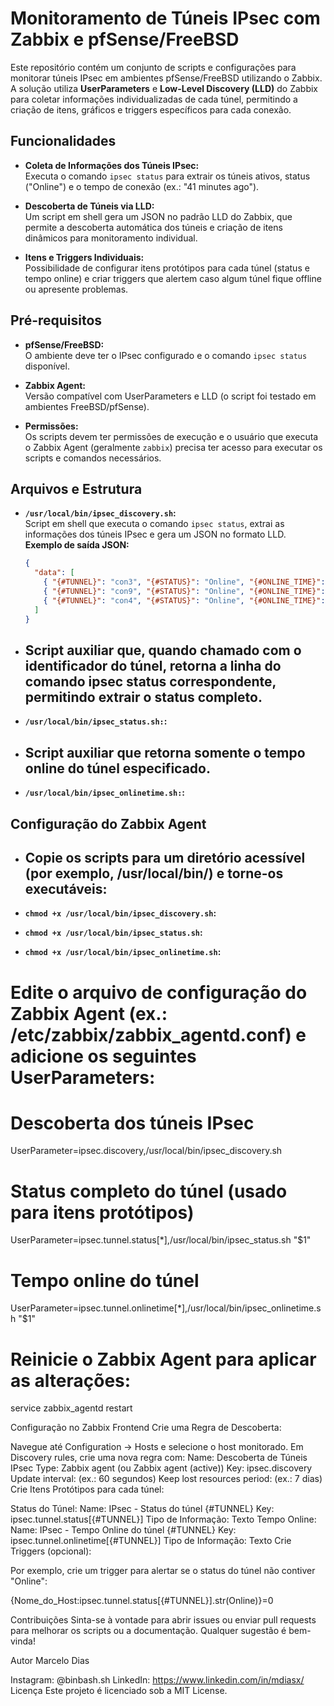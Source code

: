 # Monitoramento de Túneis IPsec com Zabbix e pfSense/FreeBSD

Este repositório contém um conjunto de scripts e configurações para monitorar túneis IPsec em ambientes pfSense/FreeBSD utilizando o Zabbix. A solução utiliza **UserParameters** e **Low-Level Discovery (LLD)** do Zabbix para coletar informações individualizadas de cada túnel, permitindo a criação de itens, gráficos e triggers específicos para cada conexão.

## Funcionalidades

- **Coleta de Informações dos Túneis IPsec:**  
  Executa o comando `ipsec status` para extrair os túneis ativos, status ("Online") e o tempo de conexão (ex.: "41 minutes ago").

- **Descoberta de Túneis via LLD:**  
  Um script em shell gera um JSON no padrão LLD do Zabbix, que permite a descoberta automática dos túneis e criação de itens dinâmicos para monitoramento individual.

- **Itens e Triggers Individuais:**  
  Possibilidade de configurar itens protótipos para cada túnel (status e tempo online) e criar triggers que alertem caso algum túnel fique offline ou apresente problemas.

## Pré-requisitos

- **pfSense/FreeBSD:**  
  O ambiente deve ter o IPsec configurado e o comando `ipsec status` disponível.

- **Zabbix Agent:**  
  Versão compatível com UserParameters e LLD (o script foi testado em ambientes FreeBSD/pfSense).

- **Permissões:**  
  Os scripts devem ter permissões de execução e o usuário que executa o Zabbix Agent (geralmente `zabbix`) precisa ter acesso para executar os scripts e comandos necessários.

## Arquivos e Estrutura

- **`/usr/local/bin/ipsec_discovery.sh`:**  
  Script em shell que executa o comando `ipsec status`, extrai as informações dos túneis IPsec e gera um JSON no formato LLD.  
  **Exemplo de saída JSON:**
  ```json
  {
    "data": [
      { "{#TUNNEL}": "con3", "{#STATUS}": "Online", "{#ONLINE_TIME}": "41 minutes ago" },
      { "{#TUNNEL}": "con9", "{#STATUS}": "Online", "{#ONLINE_TIME}": "11 minutes ago" },
      { "{#TUNNEL}": "con4", "{#STATUS}": "Online", "{#ONLINE_TIME}": "6 hours ago" }
    ]
  }

- ## Script auxiliar que, quando chamado com o identificador do túnel, retorna a linha do comando ipsec status correspondente, permitindo extrair o status completo.
- **`/usr/local/bin/ipsec_status.sh:`:**

- ## Script auxiliar que retorna somente o tempo online do túnel especificado.
- **`/usr/local/bin/ipsec_onlinetime.sh:`:**

## Configuração do Zabbix Agent
- ## Copie os scripts para um diretório acessível (por exemplo, /usr/local/bin/) e torne-os executáveis:

- **`chmod +x /usr/local/bin/ipsec_discovery.sh`:**
- **`chmod +x /usr/local/bin/ipsec_status.sh`:**
- **`chmod +x /usr/local/bin/ipsec_onlinetime.sh`:**

# Edite o arquivo de configuração do Zabbix Agent (ex.: /etc/zabbix/zabbix_agentd.conf) e adicione os seguintes UserParameters:

# Descoberta dos túneis IPsec
UserParameter=ipsec.discovery,/usr/local/bin/ipsec_discovery.sh

# Status completo do túnel (usado para itens protótipos)
UserParameter=ipsec.tunnel.status[*],/usr/local/bin/ipsec_status.sh "$1"

# Tempo online do túnel
UserParameter=ipsec.tunnel.onlinetime[*],/usr/local/bin/ipsec_onlinetime.sh "$1"

# Reinicie o Zabbix Agent para aplicar as alterações:
service zabbix_agentd restart

Configuração no Zabbix Frontend
Crie uma Regra de Descoberta:

Navegue até Configuration → Hosts e selecione o host monitorado.
Em Discovery rules, crie uma nova regra com:
Name: Descoberta de Túneis IPsec
Type: Zabbix agent (ou Zabbix agent (active))
Key: ipsec.discovery
Update interval: (ex.: 60 segundos)
Keep lost resources period: (ex.: 7 dias)
Crie Itens Protótipos para cada túnel:

Status do Túnel:
Name: IPsec - Status do túnel {#TUNNEL}
Key: ipsec.tunnel.status[{#TUNNEL}]
Tipo de Informação: Texto
Tempo Online:
Name: IPsec - Tempo Online do túnel {#TUNNEL}
Key: ipsec.tunnel.onlinetime[{#TUNNEL}]
Tipo de Informação: Texto
Crie Triggers (opcional):

Por exemplo, crie um trigger para alertar se o status do túnel não contiver "Online":

{Nome_do_Host:ipsec.tunnel.status[{#TUNNEL}].str(Online)}=0


Contribuições
Sinta-se à vontade para abrir issues ou enviar pull requests para melhorar os scripts ou a documentação. Qualquer sugestão é bem-vinda!

Autor
Marcelo Dias

Instagram: @binbash.sh
LinkedIn: https://www.linkedin.com/in/mdiasx/
Licença
Este projeto é licenciado sob a MIT License.

